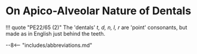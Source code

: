 # On Apico-Alveolar Nature of Dentals

!!! quote "PE22/65 (2)"
	The 'dentals' *t, d, n, l, r* are 'point' consonants, but made as in English just behind the teeth.



--8<-- "includes/abbreviations.md"